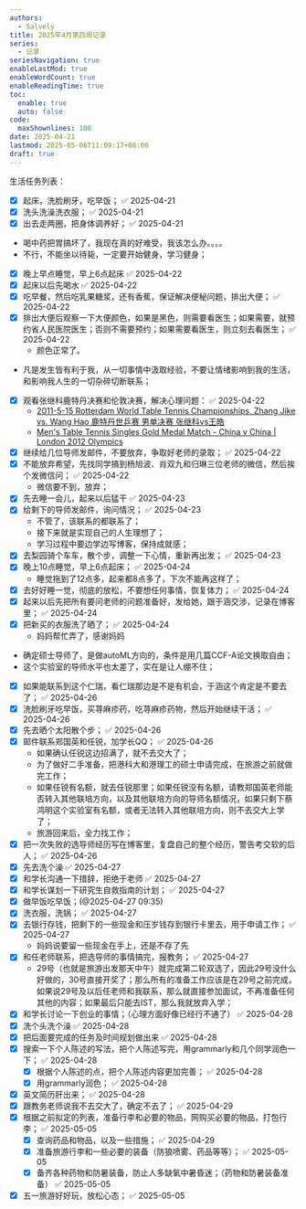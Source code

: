 ```yaml
---
authors:
  - Salvely
title: 2025年4月第四周记录
series:
  - 记录
seriesNavigation: true
enableLastMod: true
enableWordCount: true
enableReadingTime: true
toc:
  enable: true
  auto: false
code:
  maxShownlines: 100
date: 2025-04-21
lastmod: 2025-05-06T11:09:17+08:00
draft: true
---
```


<!--more-->

生活任务列表：

- [x] 起床，洗脸刷牙，吃早饭； ✅ 2025-04-21
- [x] 洗头洗澡洗衣服； ✅ 2025-04-21
- [x] 出去走两圈，把身体调养好； ✅ 2025-04-21
- 喝中药把胃搞坏了，我现在真的好难受，我该怎么办。。。。
- 不行，不能坐以待毙，一定要开始健身，学习健身；
- [x] 晚上早点睡觉，早上6点起床 ✅ 2025-04-22
- [x] 起床以后先喝水 ✅ 2025-04-22
- [x] 吃早餐，然后吃乳果糖浆，还有香蕉，保证解决便秘问题，排出大便； ✅ 2025-04-22
- [x] 排出大便后观察一下大便颜色，如果是黑色，则需要看医生；如果需要，就预约省人民医院医生；否则不需要预约；如果需要看医生，则立刻去看医生； ✅ 2025-04-22
	- 颜色正常了。
- 凡是发生皆有利于我，从一切事情中汲取经验，不要让情绪影响到我的生活，和影响我人生的一切杂碎切断联系；
- [x] 观看张继科鹿特丹决赛和伦敦决赛，解决心理问题： ✅ 2025-04-22
	- [2011-5-15 Rotterdam World Table Tennis Championships, Zhang Jike vs. Wang Hao 鹿特丹世乒赛 男单决赛 张继科vs王皓](https://www.youtube.com/watch?v=HE1kSlVU_Qs)
	- [Men's Table Tennis Singles Gold Medal Match - China v China | London 2012 Olympics](https://www.youtube.com/watch?v=yiqFxDx2WW4)
- [x] 继续给几位导师发邮件，不要放弃，争取好老师的录取； ✅ 2025-04-22
- [x] 不能放弃希望，先找同学搞到杨旭波、肖双九和归琳三位老师的微信，然后挨个发微信问； ✅ 2025-04-22
	- 微信要不到，放弃；
- [x] 先去睡一会儿，起来以后猛干 ✅ 2025-04-23
- [x] 给剩下的导师发邮件，询问情况； ✅ 2025-04-23
	- 不管了，该联系的都联系了；
	- 接下来就是实现自己的人生理想了；
	- 学习过程中要边学边写博客，保持成就感；
- [x] 去梨园骑个车车，散个步，调整一下心情，重新再出发； ✅ 2025-04-23
- [x] 晚上10点睡觉，早上6点起床； ✅ 2025-04-24
	- 睡觉拖到了12点多，起来都8点多了，下次不能再这样了；
- [x] 去好好睡一觉，彻底的放松，不要想任何事情，恢复体力； ✅ 2025-04-24
- [x] 起来以后先把所有要问老师的问题准备好，发给她，跟于涵交涉，记录在博客里； ✅ 2025-04-24
- [x] 把新买的衣服洗了晒了； ✅ 2025-04-24
	- 妈妈帮忙弄了，感谢妈妈
- 确定硕士导师了，是做autoML方向的，条件是用几篇CCF-A论文换取自由；
- 这个实验室的导师水平也太差了，实在是让人绷不住；
- [x] 如果能联系到这个仁瑞，看仁瑞那边是不是有机会，于涵这个肯定是不要去了； ✅ 2025-04-26
- [x] 洗脸刷牙吃早饭，买荨麻疹药，吃荨麻疹药物，然后开始继续干活； ✅ 2025-04-26
- [x] 先去晒个太阳散个步； ✅ 2025-04-26
- [x] 邮件联系郑国英和任锐，加学长QQ； ✅ 2025-04-26
	- 如果确认任锐这边招满了，就不去交大了；
	- 为了做好二手准备，把港科大和港理工的硕士申请完成，在旅游之前就做完工作；
	- 如果任锐有名额，就去任锐那里；如果任锐没有名额，请教郑国英老师能否转入其他联培方向，以及其他联培方向的导师名额情况，如果只剩下蔡鸿明这个实验室有名额，或者无法转入其他联培方向，则不去交大上学了；
	- 旅游回来后，全力找工作；
- [x] 把一次失败的选导师经历写在博客里，复盘自己的整个经历，警告考交软的后人； ✅ 2025-04-26
- [x] 先去洗个澡 ✅ 2025-04-27
- [x] 和学长沟通一下措辞，拒绝于老师 ✅ 2025-04-27
- [x] 和学长谋划一下研究生自救指南的计划； ✅ 2025-04-27
- [x] 做早饭吃早饭；(@2025-04-27 09:35)
- [x] 洗衣服，洗锅； ✅ 2025-04-27
- [x] 去银行存钱，把剩下的一些现金和压岁钱存到银行卡里去，用于申请工作； ✅ 2025-04-27
	- 妈妈说要留一些现金在手上，还是不存了先
- [x] 和任老师联系，把选导师的事情搞完，报教务； ✅ 2025-04-27
	- 29号（也就是旅游出发那天中午）就完成第二轮双选了，因此29号没什么好做的，30号直接开奖了；那么所有的准备工作应该是在29号之前完成，如果说29号及以后任老师和我联系，那么就直接参加面试，不再准备任何其他的内容；如果最后只能去IST，那么我就放弃入学；
- [x] 和学长讨论一下创业的事情；（心理方面好像已经行不通了） ✅ 2025-04-28
- [x] 洗个头洗个澡 ✅ 2025-04-28
- [x] 把后面要完成的任务及时间规划做出来 ✅ 2025-04-28
- [x] 搜索一下个人陈述的写法，把个人陈述写完，用grammarly和几个同学润色一下； ✅ 2025-04-28
	- [x] 根据个人陈述的点，把个人陈述内容更加完善； ✅ 2025-04-28
	- [x] 用grammarly润色； ✅ 2025-04-28
- [x] 英文简历肝出来； ✅ 2025-04-28
- [x] 跟教务老师说我不去交大了，确定不去了； ✅ 2025-04-29
- [x] 根据之前拟定的列表，准备行李和必要的物品，网购买必要的物品，打包行李； ✅ 2025-05-05
	- [x] 查询药品和物品，以及一些措施； ✅ 2025-04-29
	- [x] 准备旅游行李和一些必要的装备（防狼喷雾、药品等等）； ✅ 2025-05-05
	- [x] 备齐各种药物和防暑装备，防止人多缺氧中暑昏迷；（药物和防暑装备准备） ✅ 2025-05-05
- [x] 五一旅游好好玩，放松心态； ✅ 2025-05-05
